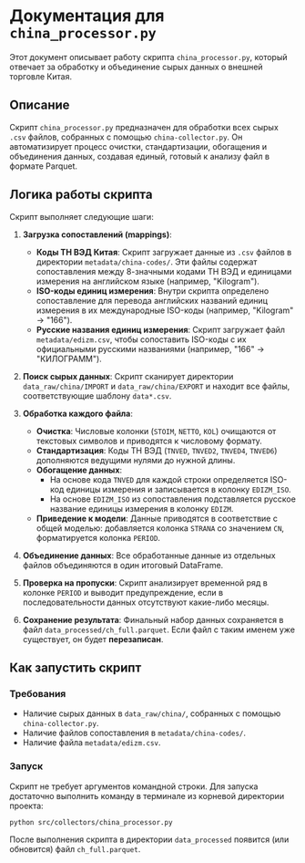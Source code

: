 # Документация для `china_processor.py`

Этот документ описывает работу скрипта `china_processor.py`, который отвечает за обработку и объединение сырых данных о внешней торговле Китая.

## Описание

Скрипт `china_processor.py` предназначен для обработки всех сырых `.csv` файлов, собранных с помощью `china-collector.py`. Он автоматизирует процесс очистки, стандартизации, обогащения и объединения данных, создавая единый, готовый к анализу файл в формате Parquet.

## Логика работы скрипта

Скрипт выполняет следующие шаги:

1.  **Загрузка сопоставлений (mappings)**:
    *   **Коды ТН ВЭД Китая**: Скрипт загружает данные из `.csv` файлов в директории `metadata/china-codes/`. Эти файлы содержат сопоставления между 8-значными кодами ТН ВЭД и единицами измерения на английском языке (например, "Kilogram").
    *   **ISO-коды единиц измерения**: Внутри скрипта определено сопоставление для перевода английских названий единиц измерения в их международные ISO-коды (например, "Kilogram" -> "166").
    *   **Русские названия единиц измерения**: Скрипт загружает файл `metadata/edizm.csv`, чтобы сопоставить ISO-коды с их официальными русскими названиями (например, "166" -> "КИЛОГРАММ").

2.  **Поиск сырых данных**: Скрипт сканирует директории `data_raw/china/IMPORT` и `data_raw/china/EXPORT` и находит все файлы, соответствующие шаблону `data*.csv`.

3.  **Обработка каждого файла**:
    *   **Очистка**: Числовые колонки (`STOIM`, `NETTO`, `KOL`) очищаются от текстовых символов и приводятся к числовому формату.
    *   **Стандартизация**: Коды ТН ВЭД (`TNVED`, `TNVED2`, `TNVED4`, `TNVED6`) дополняются ведущими нулями до нужной длины.
    *   **Обогащение данных**:
        *   На основе кода `TNVED` для каждой строки определяется ISO-код единицы измерения и записывается в колонку `EDIZM_ISO`.
        *   На основе `EDIZM_ISO` из сопоставления подставляется русское название единицы измерения в колонку `EDIZM`.
    *   **Приведение к модели**: Данные приводятся в соответствие с общей моделью: добавляется колонка `STRANA` со значением `CN`, форматируется колонка `PERIOD`.

4.  **Объединение данных**: Все обработанные данные из отдельных файлов объединяются в один итоговый DataFrame.

5.  **Проверка на пропуски**: Скрипт анализирует временной ряд в колонке `PERIOD` и выводит предупреждение, если в последовательности данных отсутствуют какие-либо месяцы.

6.  **Сохранение результата**: Финальный набор данных сохраняется в файл `data_processed/ch_full.parquet`. Если файл с таким именем уже существует, он будет **перезаписан**.

## Как запустить скрипт

### Требования
*   Наличие сырых данных в `data_raw/china/`, собранных с помощью `china-collector.py`.
*   Наличие файлов сопоставления в `metadata/china-codes/`.
*   Наличие файла `metadata/edizm.csv`.

### Запуск

Скрипт не требует аргументов командной строки. Для запуска достаточно выполнить команду в терминале из корневой директории проекта:

```bash
python src/collectors/china_processor.py
```

После выполнения скрипта в директории `data_processed` появится (или обновится) файл `ch_full.parquet`.
